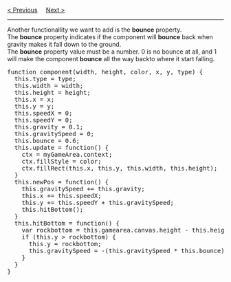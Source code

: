 <a href="/HTML/Graphics/Game/Gravity.md">&lt; Previous</a>
&nbsp;&nbsp;&nbsp;
<a href="/HTML/Graphics/Game/Rotation.md">Next &gt;</a>
<hr>
Another functionallity we want to add is the <b>bounce</b> property.
<br>
The <b>bounce</b> property indicates if the component will <b>bounce</b> back when gravity makes it fall down to the ground.
<br>
The <b>bounce</b> property value must be a number. 0 is no bounce at all, and 1 will make the component <b>bounce</b> all the way backto where it start falling.
<pre>
function component(width, height, color, x, y, type) {
  this.type = type;
  this.width = width;
  this.height = height;
  this.x = x;
  this.y = y;
  this.speedX = 0;
  this.speedY = 0;
  this.gravity = 0.1;
  this.gravitySpeed = 0;
  this.bounce = 0.6;
  this.update = function() {
    ctx = myGameArea.context;
    ctx.fillStyle = color;
    ctx.fillRect(this.x, this.y, this.width, this.height);
  }
  this.newPos = function() {
    this.gravitySpeed += this.gravity;
    this.x += this.speedX;
    this.y += this.speedY + this.gravitySpeed;
    this.hitBottom();
  }
  this.hitBottom = function() {
    var rockbottom = this.gamearea.canvas.height - this.height;
    if (this.y > rockbottom) {
      this.y = rockbottom;
      this.gravitySpeed = -(this.gravitySpeed * this.bounce);
    }
  }
}
</pre>
